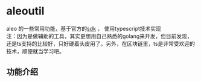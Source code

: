 # aleoutil
aleo 的一些常用功能，基于官方的[sdk](https://github.com/AleoHQ/sdk) ， 使用typescript技术实现  
注：因为是做辅助的工具，其实更想用自己熟悉的golang来开发，但目前发现，还是ts支持的比较好，只好硬着头皮用了。另外，在区块链里，ts是非常受欢迎的技术，顺便就当学习吧。

## 功能介绍
